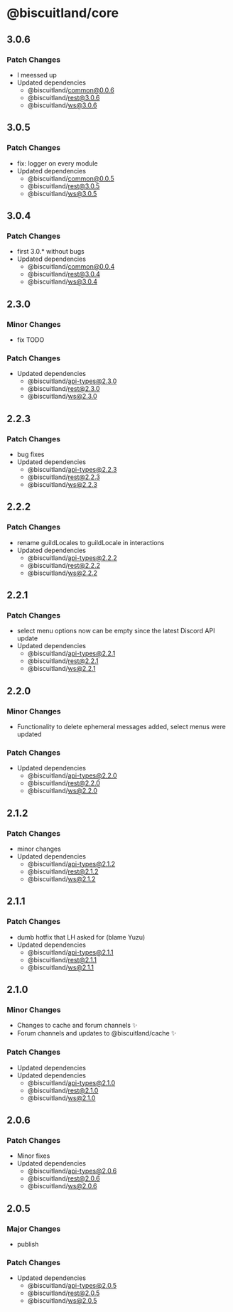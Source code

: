 # @biscuitland/core

## 3.0.6

### Patch Changes

- I meessed up
- Updated dependencies
  - @biscuitland/common@0.0.6
  - @biscuitland/rest@3.0.6
  - @biscuitland/ws@3.0.6

## 3.0.5

### Patch Changes

- fix: logger on every module
- Updated dependencies
  - @biscuitland/common@0.0.5
  - @biscuitland/rest@3.0.5
  - @biscuitland/ws@3.0.5

## 3.0.4

### Patch Changes

- first 3.0.\* without bugs
- Updated dependencies
  - @biscuitland/common@0.0.4
  - @biscuitland/rest@3.0.4
  - @biscuitland/ws@3.0.4

## 2.3.0

### Minor Changes

- fix TODO

### Patch Changes

- Updated dependencies
  - @biscuitland/api-types@2.3.0
  - @biscuitland/rest@2.3.0
  - @biscuitland/ws@2.3.0

## 2.2.3

### Patch Changes

- bug fixes
- Updated dependencies
  - @biscuitland/api-types@2.2.3
  - @biscuitland/rest@2.2.3
  - @biscuitland/ws@2.2.3

## 2.2.2

### Patch Changes

- rename guildLocales to guildLocale in interactions
- Updated dependencies
  - @biscuitland/api-types@2.2.2
  - @biscuitland/rest@2.2.2
  - @biscuitland/ws@2.2.2

## 2.2.1

### Patch Changes

- select menu options now can be empty since the latest Discord API update
- Updated dependencies
  - @biscuitland/api-types@2.2.1
  - @biscuitland/rest@2.2.1
  - @biscuitland/ws@2.2.1

## 2.2.0

### Minor Changes

- Functionality to delete ephemeral messages added, select menus were updated

### Patch Changes

- Updated dependencies
  - @biscuitland/api-types@2.2.0
  - @biscuitland/rest@2.2.0
  - @biscuitland/ws@2.2.0

## 2.1.2

### Patch Changes

- minor changes
- Updated dependencies
  - @biscuitland/api-types@2.1.2
  - @biscuitland/rest@2.1.2
  - @biscuitland/ws@2.1.2

## 2.1.1

### Patch Changes

- dumb hotfix that LH asked for (blame Yuzu)
- Updated dependencies
  - @biscuitland/api-types@2.1.1
  - @biscuitland/rest@2.1.1
  - @biscuitland/ws@2.1.1

## 2.1.0

### Minor Changes

- Changes to cache and forum channels ✨
- Forum channels and updates to @biscuitland/cache ✨

### Patch Changes

- Updated dependencies
- Updated dependencies
  - @biscuitland/api-types@2.1.0
  - @biscuitland/rest@2.1.0
  - @biscuitland/ws@2.1.0

## 2.0.6

### Patch Changes

- Minor fixes
- Updated dependencies
  - @biscuitland/api-types@2.0.6
  - @biscuitland/rest@2.0.6
  - @biscuitland/ws@2.0.6

## 2.0.5

### Major Changes

- publish

### Patch Changes

- Updated dependencies
  - @biscuitland/api-types@2.0.5
  - @biscuitland/rest@2.0.5
  - @biscuitland/ws@2.0.5
